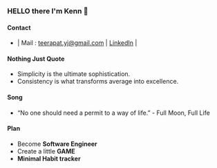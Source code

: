 ### HELLO there I'm Kenn 👋

#### Contact
- | Mail : teerapat.yj@gmail.com | [LinkedIn](https://www.linkedin.com/in/teerapat-yajai/) |

#### Nothing Just Quote
- Simplicity is the ultimate sophistication.
- Consistency is what transforms average into excellence.

#### Song
- “No one should need a permit to a way of life.” - Full Moon, Full Life

#### Plan
- Become **Software Engineer**
- Create a little **GAME**
- **Minimal Habit tracker**
